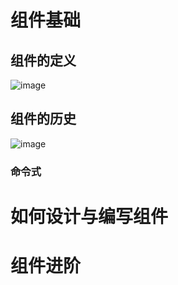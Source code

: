 # 组件基础
## 组件的定义
![image](https://user-images.githubusercontent.com/42236890/222047446-d5c77d7b-6b30-480e-b3aa-4ec076674365.png)
## 组件的历史
![image](https://user-images.githubusercontent.com/42236890/222047615-07a4f765-dd87-49b9-8e6b-d58104638529.png)
### 命令式

# 如何设计与编写组件

# 组件进阶
